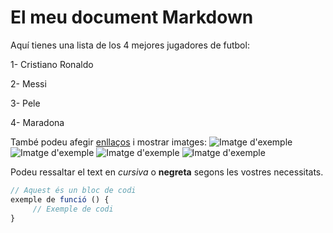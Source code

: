 # El meu document Markdown

Aquí tienes una lista de los 4 mejores jugadores de futbol:

1- Cristiano Ronaldo

2- Messi

3- Pele

4- Maradona

També podeu afegir [enllaços](https://www.transfermarkt.es/cristiano-ronaldo/profil/spieler/8198) i mostrar imatges:
![Imatge d'exemple](https://phantom-marca.unidadeditorial.es/d3feaf82c625af3dddb9565ef5269a46/crop/0x0/2037x1358/resize/660/f/webp/assets/multimedia/imagenes/2024/09/10/17259965245564.jpg)
![Imatge d'exemple](https://cdn.britannica.com/35/238335-050-2CB2EB8A/Lionel-Messi-Argentina-Netherlands-World-Cup-Qatar-2022.jpg)
![Imatge d'exemple](https://img2.rtve.es/i/?w=1600&i=1672332033304.jpg)
![Imatge d'exemple](https://static01.nyt.com/images/2020/12/01/opinion/04rotulo-ES-1/01rotulo-01-superJumbo.jpg?quality=75&auto=webp)

Podeu ressaltar el text en *cursiva* o **negreta** segons les vostres necessitats.

```javascript
// Aquest és un bloc de codi
exemple de funció () {
     // Exemple de codi
}
